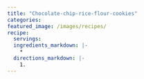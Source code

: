 ```yaml
---
title: "Chocolate-chip-rice-flour-cookies"
categories:
featured_image: /images/recipes/
recipe:
  servings: 
  ingredients_markdown: |-
    *
  directions_markdown: |-
    1.
---
```


